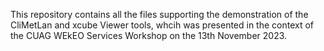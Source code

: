 This repository contains all the files supporting the demonstration of the CliMetLan and xcube Viewer tools, whcih was presented in the context of the CUAG WEkEO Services Workshop on the 13th November 2023. 
